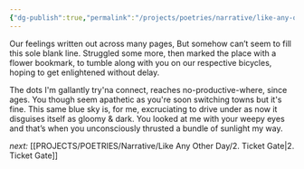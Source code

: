 ```yaml
---
{"dg-publish":true,"permalink":"/projects/poetries/narrative/like-any-other-day/1-switching-town/","created":"2025-03-04T20:56:23.409+05:30","updated":"2025-03-04T22:04:08.155+05:30"}
---
```


Our feelings written out across many pages,
But somehow can’t seem to fill this sole blank line.
Struggled some more, then marked the place with a flower bookmark, 
to tumble along with you on our respective bicycles, hoping to get enlightened without delay.

The dots I'm gallantly try'na connect, reaches no-productive-where, since ages.
You though seem apathetic as you're soon switching towns but it's fine.
This same blue sky is, for me, excruciating to drive under as now it disguises itself as gloomy & dark.
You looked at me with your weepy eyes and that’s when you unconsciously thrusted a bundle of sunlight my way.


*next:* [[PROJECTS/POETRIES/Narrative/Like Any Other Day/2. Ticket Gate\|2. Ticket Gate]]